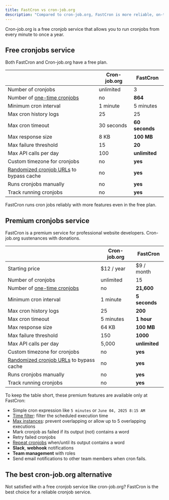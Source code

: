 ```yaml
---
title: FastCron vs cron-job.org
description: "Compared to cron-job.org, FastCron is more reliable, on-time, with more features for your cronjobs."
---
```


Cron-job.org is a free cronjob service that allows you to run cronjobs from every minute to once a year.

## Free cronjobs service

Both FastCron and Cron-job.org have a free plan.

|                                                                    | Cron-job.org     | **FastCron**   |
| ------------------------------------------------------------------ | ---------------- | -------------- |
| Number of cronjobs                                                 | unlimited        | 3              |
| Number of [one-time cronjobs](/guides/one-time-cronjobs)           | no               | **864**        |
| Minimum cron interval                                              | 1 minute         | 5 minutes      |
| Max cron history logs                                              | 25               | 25             |
| Max cron timeout                                                   | 30 seconds       | **60 seconds** |
| Max response size                                                  | 8 KB             | **100 MB**     |
| Max failure threshold                                              | 15               | **20**         |
| Max API calls per day                                              | 100              | **unlimited**  |
| Custom timezone for cronjobs                                       | no               | **yes**        |
| [Randomized cronjob URLs](/guides/random-keywords) to bypass cache | no               | **yes**        |
| Runs cronjobs manually                                             | no               | **yes**        |
| Track running cronjobs                                             | no               | **yes**        |

FastCron runs cron jobs reliably with more features even in the free plan.

## Premium cronjobs service

FastCron is a premium service for professional website developers.
Cron-job.org sustenances with donations.

|                                                                    | Cron-job.org     | **FastCron**  |
| ------------------------------------------------------------------ | ---------------- | ------------- |
| Starting price                                                     | $12 / year       | $9 / month    |
| Number of cronjobs                                                 | unlimited        | 15            |
| Number of [one-time cronjobs](/guides/one-time-cronjobs)           | no               | **21,600**    |
| Minimum cron interval                                              | 1 minute         | **5 seconds** |
| Max cron history logs                                              | 25               | **200**       |
| Max cron timeout                                                   | 5 minutes        | **1 hour**  |
| Max response size                                                  | 64 KB            | **100 MB**    |
| Max failure threshold                                              | 150              | **1000**      |
| Max API calls per day                                              | 5,000            | **unlimited** |
| Custom timezone for cronjobs                                       | no               | **yes**       |
| [Randomized cronjob URLs](/guides/random-keywords) to bypass cache | no               | **yes**       |
| Runs cronjobs manually                                             | no               | **yes**       |
| Track running cronjobs                                             | no               | **yes**       |

To keep the table short, these premium features are available only at FastCron:

- Simple cron expression like `5 minutes` or `June 04, 2025 8:15 AM`
- [Time filter](/blog/time-filter): filter the scheduled execution time
- [Max instances](/blog/max-instances): prevent overlapping or allow up to 5 overlapping executions
- Mark cronjob as failed if its output (not) contains a word
- Retry failed cronjobs
- [Repeat cronjobs](/blog/repeat-cronjob) when/until its output contains a word
- **Slack**, **webhook** notifications
- **Team management** with roles
- Send email notifications to other team members when cron fails.

## The best cron-job.org alternative

Not satisfied with a free cronjob service like cron-job.org? FastCron is the best choice for a reliable cronjob service.
